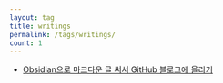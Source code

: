 ```yaml
---
layout: tag
title: writings
permalink: /tags/writings/
count: 1
---
```


- [Obsidian으로 마크다운 글 써서 GitHub 블로그에 올리기](https://blog.potados.com/writings/obsidian-for-github-blog/)
